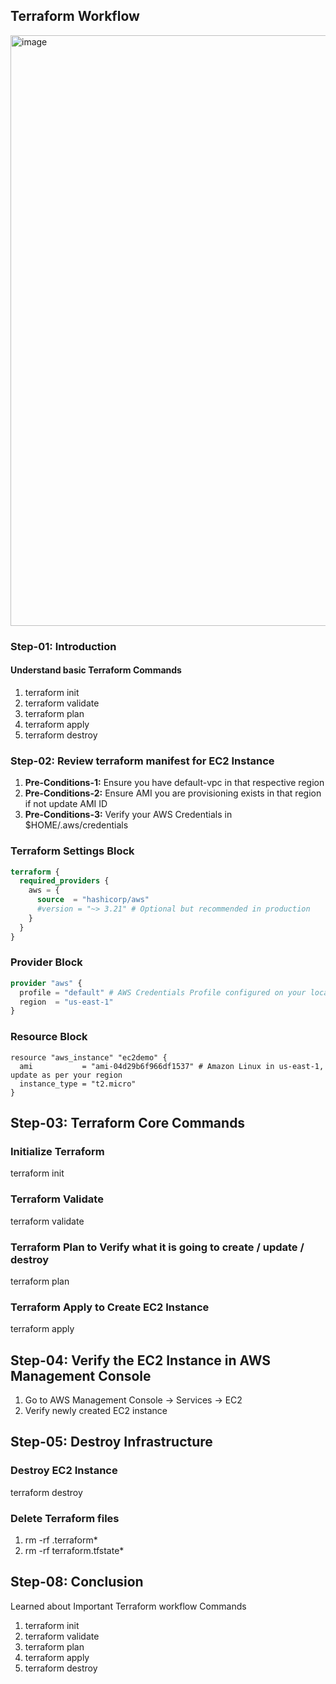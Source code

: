 ## Terraform Workflow

<img width="945" alt="image" src="https://user-images.githubusercontent.com/84008107/142707253-db2aa093-fe55-4537-b69d-92d1acf3cba1.png">

### Step-01: Introduction

#### Understand basic Terraform Commands

1. terraform init
2. terraform validate
3. terraform plan
4. terraform apply
5. terraform destroy
### Step-02: Review terraform manifest for EC2 Instance
1. <b>Pre-Conditions-1:</b> Ensure you have default-vpc in that respective region
2. <b>Pre-Conditions-2:</b> Ensure AMI you are provisioning exists in that region if not update AMI ID
3. <b>Pre-Conditions-3:</b> Verify your AWS Credentials in $HOME/.aws/credentials
### Terraform Settings Block
```terraform
terraform {
  required_providers {
    aws = {
      source  = "hashicorp/aws"
      #version = "~> 3.21" # Optional but recommended in production
    }
  }
}
```
### Provider Block
```terraform
provider "aws" {
  profile = "default" # AWS Credentials Profile configured on your local desktop terminal  $HOME/.aws/credentials
  region  = "us-east-1"
}
```

### Resource Block
```terrafrom
resource "aws_instance" "ec2demo" {
  ami           = "ami-04d29b6f966df1537" # Amazon Linux in us-east-1, update as per your region
  instance_type = "t2.micro"
}
```

## Step-03: Terraform Core Commands

### Initialize Terraform
terraform init

### Terraform Validate
terraform validate

### Terraform Plan to Verify what it is going to create / update / destroy
terraform plan

### Terraform Apply to Create EC2 Instance
terraform apply 

## Step-04: Verify the EC2 Instance in AWS Management Console
1. Go to AWS Management Console -> Services -> EC2
2. Verify newly created EC2 instance

## Step-05: Destroy Infrastructure
### Destroy EC2 Instance
terraform destroy

### Delete Terraform files 

1. rm -rf .terraform*
2. rm -rf terraform.tfstate*

## Step-08: Conclusion

Learned about Important Terraform workflow Commands
1. terraform init
2. terraform validate
3. terraform plan
4. terraform apply
5. terraform destroy
